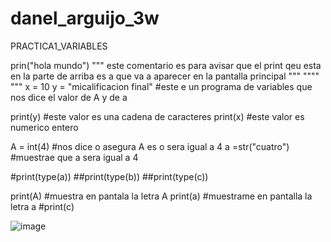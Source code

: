 # danel_arguijo_3w
PRACTICA1_VARIABLES

prin("hola mundo")
"""
este comentario es para avisar que el print qeu esta en la parte
de arriba es a que va a aparecer 
en la pantalla principal 
""" 
"""" 
""" 
x = 10 
y = "micalificacion final"
#este e un programa de variables que nos dice el valor de A y de a 

print(y) #este valor es una cadena de caracteres 
print(x) #este valor es numerico entero 

A = int(4) #nos dice o asegura A es o sera igual a 4
a =str("cuatro") #muestrae que a sera igual a 4 


#print(type(a))
##print(type(b))
##print(type(c))

print(A) #muestra en pantala la letra A 
print(a) #muestrame en pantalla la letra a 
#print(c)

![image](https://github.com/user-attachments/assets/7cc68b6b-5c31-4d11-aad6-7b39180364cd)


